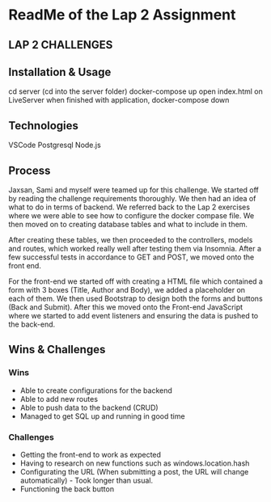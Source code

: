 # ReadMe of the Lap 2 Assignment

## LAP 2 CHALLENGES

## Installation & Usage

cd server (cd into the server folder)
docker-compose up
open index.html on LiveServer
when finished with application, docker-compose down

## Technologies

VSCode
Postgresql
Node.js

## Process

Jaxsan, Sami and myself were teamed up for this challenge. We started off by reading the challenge requirements thoroughly. We then had an idea of what to do in terms of backend. We referred back to the Lap 2 exercises where we were able to see how to configure the docker compase file. We then moved on to creating database tables and what to include in them. 


After creating these tables, we then proceeded to the controllers, models and routes, which worked really well after testing them via Insomnia. After a few successful tests in accordance to GET and POST, we moved onto the front end.


For the front-end we started off with creating a HTML file which contained a form with 3 boxes (Title, Author and Body), we added a placeholder on each of them. We then used Bootstrap to design both the forms and buttons (Back and Submit). After this we moved onto the Front-end JavaScript where we started to add event listeners and ensuring the data is pushed to the back-end.


## Wins & Challenges

### Wins

* Able to create configurations for the backend
* Able to add new routes
* Able to push data to the backend (CRUD)
* Managed to get SQL up and running in good time

### Challenges

* Getting the front-end to work as expected
* Having to research on new functions such as windows.location.hash
* Configurating the URL (When submitting a post, the URL will change automatically) - Took longer than usual.
* Functioning the back button


